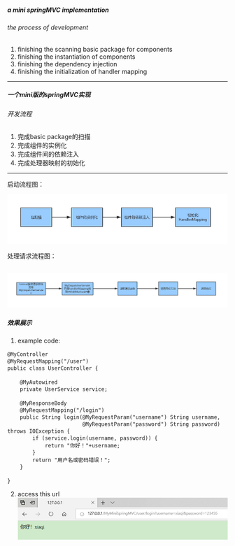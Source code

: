 ##### a mini springMVC implementation
###### the process of development
1. finishing the scanning basic package for components
2. finishing the instantiation of components
3. finishing the dependency injection
4. finishing the initialization of handler mapping
---
##### 一个mini版的springMVC实现
###### 开发流程
1. 完成basic package的扫描
2. 完成组件的实例化
3. 完成组件间的依赖注入
4. 完成处理器映射的初始化
---
启动流程图：

![startup](assets/startUp.png)

处理请求流程图：

![process request](assets/processRequest.png)
---
##### 效果展示
1. example code:
```
@MyController
@MyRequestMapping("/user")
public class UserController {
	
	@MyAutowired
	private UserService service;

	@MyResponseBody
	@MyRequestMapping("/login")
	public String login(@MyRequestParam("username") String username,
					    @MyRequestParam("password") String password) throws IOException {
		if (service.login(username, password)) {
			return "你好！"+username;
		}
		return "用户名或密码错误！";
	}
	
}
```
2. access this url
![startup](assets/display.png)